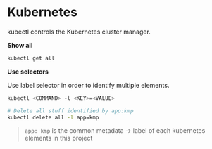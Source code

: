 # Kubernetes

kubectl controls the Kubernetes cluster manager.

**Show all**

```bash
kubectl get all
```

**Use selectors**

Use label selector in order to identify multiple elements.

```bash
kubectl <COMMAND> -l <KEY>=<VALUE>

# Delete all stuff identified by app:kmp
kubectl delete all -l app=kmp
```

> `app: kmp` is the common metadata -> label of each kubernetes elements in this project
